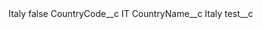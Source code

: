 <?xml version="1.0" encoding="UTF-8"?>
<CustomMetadata xmlns="http://soap.sforce.com/2006/04/metadata" xmlns:xsi="http://www.w3.org/2001/XMLSchema-instance" xmlns:xsd="http://www.w3.org/2001/XMLSchema">
    <label>Italy</label>
    <protected>false</protected>
    <values>
        <field>CountryCode__c</field>
        <value xsi:type="xsd:string">IT</value>
    </values>
    <values>
        <field>CountryName__c</field>
        <value xsi:type="xsd:string">Italy</value>
    </values>
    <values>
        <field>test__c</field>
        <value xsi:nil="true"/>
    </values>
</CustomMetadata>
